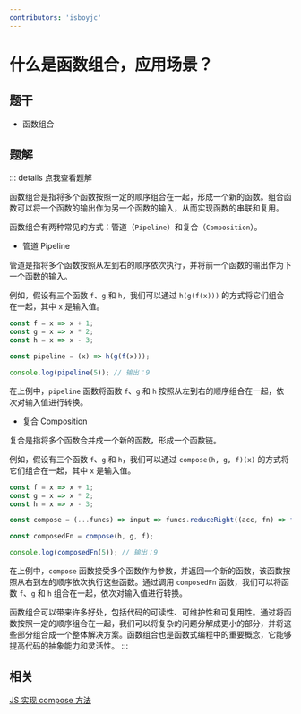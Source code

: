 ```yaml
---
contributors: 'isboyjc'
---
```


# 什么是函数组合，应用场景？


## 题干

- 函数组合



## 题解

::: details 点我查看题解

函数组合是指将多个函数按照一定的顺序组合在一起，形成一个新的函数。组合函数可以将一个函数的输出作为另一个函数的输入，从而实现函数的串联和复用。

函数组合有两种常见的方式：管道（`Pipeline`）和复合（`Composition`）。

- 管道 Pipeline

管道是指将多个函数按照从左到右的顺序依次执行，并将前一个函数的输出作为下一个函数的输入。

例如，假设有三个函数 `f`、`g` 和 `h`，我们可以通过 `h(g(f(x)))` 的方式将它们组合在一起，其中 `x` 是输入值。

```javascript
const f = x => x + 1;
const g = x => x * 2;
const h = x => x - 3;

const pipeline = (x) => h(g(f(x)));

console.log(pipeline(5)); // 输出：9
```

在上例中，`pipeline` 函数将函数 `f`、`g` 和 `h` 按照从左到右的顺序组合在一起，依次对输入值进行转换。



- 复合 Composition

复合是指将多个函数合并成一个新的函数，形成一个函数链。

例如，假设有三个函数 `f`、`g` 和 `h`，我们可以通过 `compose(h, g, f)(x)` 的方式将它们组合在一起，其中 `x` 是输入值。

```javascript
const f = x => x + 1;
const g = x => x * 2;
const h = x => x - 3;

const compose = (...funcs) => input => funcs.reduceRight((acc, fn) => fn(acc), input);

const composedFn = compose(h, g, f);

console.log(composedFn(5)); // 输出：9
```

在上例中，`compose` 函数接受多个函数作为参数，并返回一个新的函数，该函数按照从右到左的顺序依次执行这些函数。通过调用 `composedFn` 函数，我们可以将函数 `f`、`g` 和 `h` 组合在一起，依次对输入值进行转换。

函数组合可以带来许多好处，包括代码的可读性、可维护性和可复用性。通过将函数按照一定的顺序组合在一起，我们可以将复杂的问题分解成更小的部分，并将这些部分组合成一个整体解决方案。函数组合也是函数式编程中的重要概念，它能够提高代码的抽象能力和灵活性。
:::



## 相关

[JS 实现 compose 方法](../../write/0070_js_write_compose.md)
